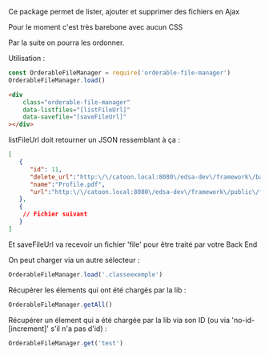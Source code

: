 Ce package permet de lister, ajouter et supprimer des fichiers en Ajax

Pour le moment c'est très barebone avec aucun CSS

Par la suite on pourra les ordonner.

Utilisation : 
```javascript
const OrderableFileManager = require('orderable-file-manager')
OrderableFileManager.load()
```

```html
<div
    class="orderable-file-manager" 
    data-listfiles="[listFileUrl]"
    data-savefile="[saveFileUrl]"
></div>
```

listFileUrl doit retourner un JSON ressemblant à ça :
```json
[ 
   { 
      "id": 11,
      "delete_url":"http:\/\/catoon.local:8080\/edsa-dev\/framework\/back\/produits\/ajax\/produit\/fichier\/11\/supprimer",
      "name":"Profile.pdf",
      "url":"http:\/\/catoon.local:8080\/edsa-dev\/framework\/public\/files\/ecom\/product\/3\/Profile.pdf"
   },
   {
   	// Fichier suivant
   }
]
```

Et saveFileUrl va recevoir un fichier 'file' pour être traité par votre Back End



On peut charger via un autre sélecteur :
```javascript
OrderableFileManager.load('.classeexemple')
```

Récupérer les élements qui ont été chargés par la lib :
```javascript
OrderableFileManager.getAll()
```

Récupérer un élement qui a été chargée par la lib via son ID (ou via 'no-id-[increment]' s'il n'a pas d'id) :
```javascript
OrderableFileManager.get('test')
```
